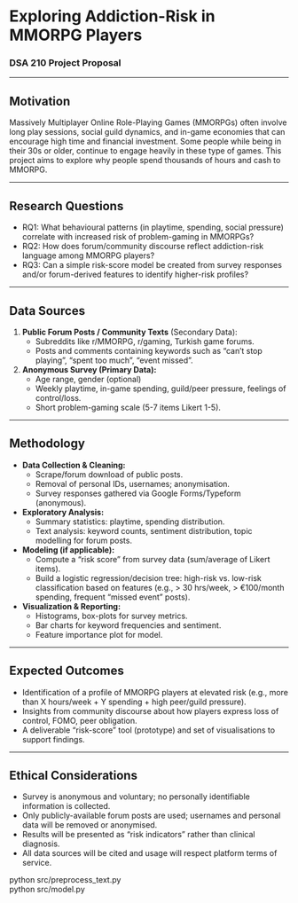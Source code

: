 # Exploring Addiction-Risk in MMORPG Players  
### DSA 210 Project Proposal

---

## Motivation  
Massively Multiplayer Online Role-Playing Games (MMORPGs) often involve long play sessions, social guild dynamics, and in-game economies that can encourage high time and financial investment. Some people while being in their 30s or older, continue to engage heavily in these type of games. This project aims to explore why people spend thousands of hours and cash to MMORPG.

---

## Research Questions  
- RQ1: What behavioural patterns (in playtime, spending, social pressure) correlate with increased risk of problem-gaming in MMORPGs?  
- RQ2: How does forum/community discourse reflect addiction-risk language among MMORPG players?  
- RQ3: Can a simple risk-score model be created from survey responses and/or forum-derived features to identify higher-risk profiles?

---

## Data Sources  
1. **Public Forum Posts / Community Texts** (Secondary Data):  
   - Subreddits like r/MMORPG, r/gaming, Turkish game forums.  
   - Posts and comments containing keywords such as “can’t stop playing”, “spent too much”, “event missed”.  
2. **Anonymous Survey (Primary Data):**  
   - Age range, gender (optional)  
   - Weekly playtime, in-game spending, guild/peer pressure, feelings of control/loss.  
   - Short problem-gaming scale (5-7 items Likert 1-5).

---

## Methodology  
- **Data Collection & Cleaning:**  
  - Scrape/forum download of public posts.  
  - Removal of personal IDs, usernames; anonymisation.  
  - Survey responses gathered via Google Forms/Typeform (anonymous).  
- **Exploratory Analysis:**  
  - Summary statistics: playtime, spending distribution.  
  - Text analysis: keyword counts, sentiment distribution, topic modelling for forum posts.  
- **Modeling (if applicable):**  
  - Compute a “risk score” from survey data (sum/average of Likert items).  
  - Build a logistic regression/decision tree: high-risk vs. low-risk classification based on features (e.g., > 30 hrs/week, > €100/month spending, frequent “missed event” posts).  
- **Visualization & Reporting:**  
  - Histograms, box-plots for survey metrics.  
  - Bar charts for keyword frequencies and sentiment.  
  - Feature importance plot for model.

---

## Expected Outcomes  
- Identification of a profile of MMORPG players at elevated risk (e.g., more than X hours/week + Y spending + high peer/guild pressure).  
- Insights from community discourse about how players express loss of control, FOMO, peer obligation.  
- A deliverable “risk-score” tool (prototype) and set of visualisations to support findings.

---

## Ethical Considerations  
- Survey is anonymous and voluntary; no personally identifiable information is collected.  
- Only publicly-available forum posts are used; usernames and personal data will be removed or anonymised.  
- Results will be presented as “risk indicators” rather than clinical diagnosis.  
- All data sources will be cited and usage will respect platform terms of service.

python src/preprocess_text.py  
python src/model.py  
